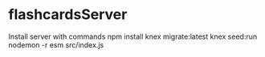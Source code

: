 # flashcardsServer



Install server with commands
npm install
knex migrate:latest
knex seed:run
nodemon -r esm src/index.js

